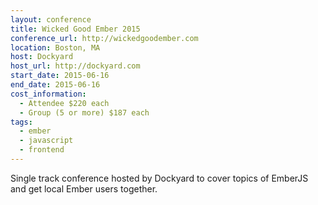 ```yaml
---
layout: conference
title: Wicked Good Ember 2015
conference_url: http://wickedgoodember.com
location: Boston, MA
host: Dockyard
host_url: http://dockyard.com
start_date: 2015-06-16
end_date: 2015-06-16
cost_information:
  - Attendee $220 each
  - Group (5 or more) $187 each
tags:
  - ember
  - javascript
  - frontend
---
```


Single track conference hosted by Dockyard to cover topics of EmberJS and get local Ember users together.
